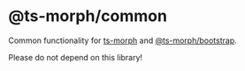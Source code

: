# @ts-morph/common

Common functionality for [ts-morph](../ts-morph) and [@ts-morph/bootstrap](../bootstrap).

Please do not depend on this library!
